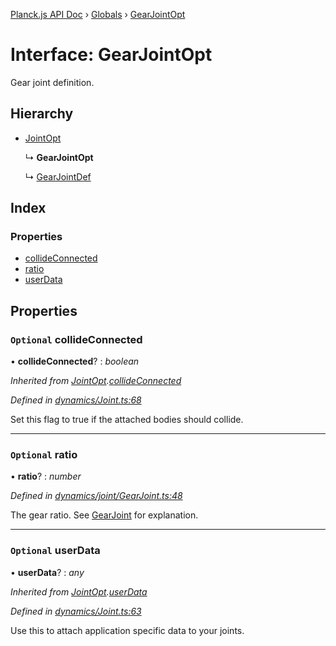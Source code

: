 [Planck.js API Doc](../README.md) › [Globals](../globals.md) › [GearJointOpt](gearjointopt.md)

# Interface: GearJointOpt

Gear joint definition.

## Hierarchy

* [JointOpt](jointopt.md)

  ↳ **GearJointOpt**

  ↳ [GearJointDef](gearjointdef.md)

## Index

### Properties

* [collideConnected](gearjointopt.md#optional-collideconnected)
* [ratio](gearjointopt.md#optional-ratio)
* [userData](gearjointopt.md#optional-userdata)

## Properties

### `Optional` collideConnected

• **collideConnected**? : *boolean*

*Inherited from [JointOpt](jointopt.md).[collideConnected](jointopt.md#optional-collideconnected)*

*Defined in [dynamics/Joint.ts:68](https://github.com/shakiba/planck.js/blob/1bc1208/src/dynamics/Joint.ts#L68)*

Set this flag to true if the attached bodies
should collide.

___

### `Optional` ratio

• **ratio**? : *number*

*Defined in [dynamics/joint/GearJoint.ts:48](https://github.com/shakiba/planck.js/blob/1bc1208/src/dynamics/joint/GearJoint.ts#L48)*

The gear ratio. See [GearJoint](../classes/gearjoint.md) for explanation.

___

### `Optional` userData

• **userData**? : *any*

*Inherited from [JointOpt](jointopt.md).[userData](jointopt.md#optional-userdata)*

*Defined in [dynamics/Joint.ts:63](https://github.com/shakiba/planck.js/blob/1bc1208/src/dynamics/Joint.ts#L63)*

Use this to attach application specific data to your joints.
